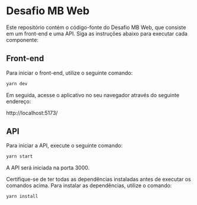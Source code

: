 # Desafio MB Web

Este repositório contém o código-fonte do Desafio MB Web, que consiste em um front-end e uma API. Siga as instruções abaixo para executar cada componente:

## Front-end

Para iniciar o front-end, utilize o seguinte comando:

```bash
yarn dev
```

Em seguida, acesse o aplicativo no seu navegador através do seguinte endereço:

http://localhost:5173/

## API

Para iniciar a API, execute o seguinte comando:

```bash
yarn start
```

A API será iniciada na porta 3000.

Certifique-se de ter todas as dependências instaladas antes de executar os comandos acima. Para instalar as dependências, utilize o comando:

```bash
yarn install
```
